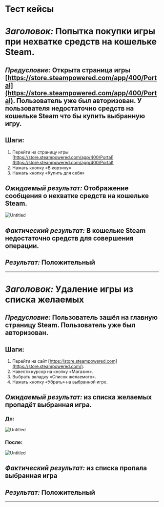 # Тест кейсы

# *Заголовок:* Попытка покупки игры при нехватке средств на кошельке Steam.

## *Предусловие:* Открыта страница игры [https://store.steampowered.com/app/400/Portal](https://store.steampowered.com/app/400/Portal). Пользователь уже был авторизован. У пользователя недостаточно средств на кошельке Steam что бы купить выбранную игру.

## Шаги:

1. Перейти на страницу игры [https://store.steampowered.com/app/400/Portal](https://store.steampowered.com/app/400/Portal)
2. Нажать кнопку «В корзину»
3. Нажать кнопку «Купить для себя»

## *Ожидаемый результат:* Отображение сообщения о нехватке средств на кошельке Steam.

![Untitled](%D0%A2%D0%B5%D1%81%D1%82%20%D0%BA%D0%B5%D0%B8%CC%86%D1%81%D1%8B%20/Untitled.png)

## *Фактический результат:* В кошельке Steam недостаточно средств для совершения операции.

## *Результат:* Положительный

---

# *Заголовок:* Удаление игры из списка желаемых

## *Предусловие:* Пользователь зашёл на главную страницу Steam. Пользователь уже был авторизован.

## Шаги:

1. Перейти на сайт [https://store.steampowered.com](https://store.steampowered.com/).
2. Навести курсор на кнопку «Магазин».
3. Выбрать вкладку «Список желаемого».
4. Нажать кнопку «Убрать» на выбранной игре.

## *Ожидаемый результат:* из списка желаемых пропадёт выбранная игра.

### До:

![Untitled](%D0%A2%D0%B5%D1%81%D1%82%20%D0%BA%D0%B5%D0%B8%CC%86%D1%81%D1%8B%20/Untitled%201.png)

### После:

![Untitled](%D0%A2%D0%B5%D1%81%D1%82%20%D0%BA%D0%B5%D0%B8%CC%86%D1%81%D1%8B%20/Untitled%202.png)

## *Фактический результат:* из списка пропала выбранная игра

## *Результат:* Положительный

---